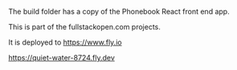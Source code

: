 The build folder has a copy of the Phonebook React front end app.

This is part of the fullstackopen.com projects.

It is deployed to https://www.fly.io

https://quiet-water-8724.fly.dev
